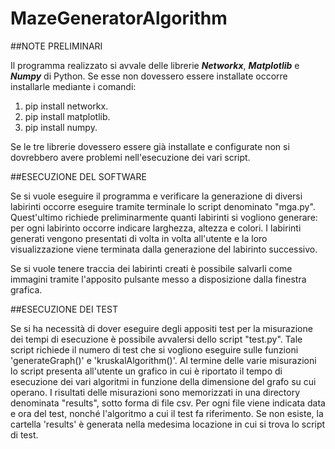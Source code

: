 # MazeGeneratorAlgorithm
##NOTE PRELIMINARI

Il programma realizzato si avvale delle librerie ***Networkx***, ***Matplotlib*** e ***Numpy*** di Python. Se esse non dovessero essere installate occorre installarle mediante i comandi:

1. pip install networkx.
2. pip install matplotlib.
3. pip install numpy.

Se le tre librerie dovessero essere già installate e configurate non si dovrebbero avere problemi nell'esecuzione dei vari script.

##ESECUZIONE DEL SOFTWARE

Se si vuole eseguire il programma e verificare la generazione di diversi labirinti occorre eseguire tramite terminale lo script denominato "mga.py". 
Quest'ultimo richiede preliminarmente quanti labirinti si vogliono generare: per ogni labirinto occorre indicare larghezza, altezza e colori. I labirinti generati vengono presentati di volta in volta all'utente e la loro visualizzazione viene terminata dalla generazione del labirinto successivo.

Se si vuole tenere traccia dei labirinti creati è possibile salvarli come immagini tramite l'apposito pulsante messo a disposizione dalla finestra grafica.

##ESECUZIONE DEI TEST

Se si ha necessità di dover eseguire degli appositi test per la misurazione dei tempi di esecuzione è possibile avvalersi dello script "test.py".
Tale script richiede il numero di test che si vogliono eseguire sulle funzioni 'generateGraph()' e 'kruskalAlgorithm()'. 
Al termine delle varie misurazioni lo script presenta all'utente un grafico in cui è riportato il tempo di esecuzione dei vari algoritmi in funzione della dimensione del grafo su cui operano. 
I risultati delle misurazioni sono memorizzati in una directory denominata "results", sotto forma di file csv. 
Per ogni file viene indicata data e ora del test, nonché l'algoritmo a cui il test fa riferimento. Se non esiste, la cartella 'results' è generata nella medesima locazione in cui si trova lo script di test.